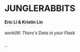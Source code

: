 # JUNGLERABBITS
#### Eric Li & Kristin Lin

###### work06: There's Data in your Flask








``                  		